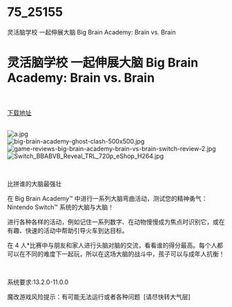 # 75_25155
灵活脑学校 一起伸展大脑 Big Brain Academy: Brain vs. Brain
# 灵活脑学校 一起伸展大脑 Big Brain Academy: Brain vs. Brain
 <br/></br>
[下载地址](https://www.switch520.cc/article/25155 "下载地址")
<br/></br>

<p><img title="a.jpg" src="https://www.switch520.cc/muke_img/2021_12_03_b285bf007584e.jpg" alt="a.jpg"><br>
<img title="big-brain-academy-ghost-clash-500x500.jpg" src="https://www.switch520.cc/muke_img/2021_12_03_1f789728e62cc.jpg" alt="big-brain-academy-ghost-clash-500x500.jpg"><br>
<img title="game-reviews-big-brain-academy-brain-vs-brain-switch-review-2.jpg" src="https://www.switch520.cc/muke_img/2021_12_03_ed32f56a96042.jpg" alt="game-reviews-big-brain-academy-brain-vs-brain-switch-review-2.jpg"><br>
<img title="Switch_BBABVB_Reveal_TRL_720p_eShop_H264.jpg" src="https://www.switch520.cc/muke_img/2021_12_03_3011de5007ae9.jpg" alt="Switch_BBABVB_Reveal_TRL_720p_eShop_H264.jpg"></p>
<p>&nbsp;</p>
<p>比拼谁的大脑最强壮</p>
<p>在 Big Brain Academy™ 中进行一系列大脑弯曲活动，测试您的精神勇气：Nintendo Switch™ 系统的大脑与大脑！</p>
<p>进行各种各样的活动，例如记住一系列数字、在动物慢慢成为焦点时识别它，或在有趣、快速的活动中帮助引导火车到达目标。</p>
<p>在 4 人*比赛中与朋友和家人进行头脑对脑的交流，看看谁的得分最高。每个人都可以在不同的难度下一起玩，所以在这场大脑的战斗中，孩子可以与成年人抗衡！</p>
<p>&nbsp;</p>
<p>系统要求:13.2.0-11.0.0</p>
<p>魔改游戏风险提示：有可能无法运行或者各种问题 &nbsp;[请尽快转大气层]</p>



<p>&nbsp;</p>
